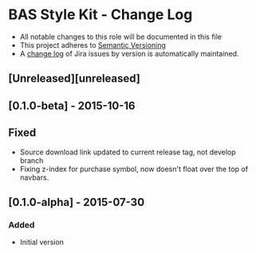 # BAS Style Kit - Change Log

* All notable changes to this role will be documented in this file
* This project adheres to [Semantic Versioning](http://semver.org/spec/v2.0.0.html)
* A [change log](https://jira.ceh.ac.uk/browse/BSK/?selectedTab=com.atlassian.jira.jira-projects-plugin:changelog-panel)
of Jira issues by version is automatically maintained.

## [Unreleased][unreleased]

## [0.1.0-beta] - 2015-10-16

## Fixed

* Source download link updated to current release tag, not develop branch
* Fixing z-index for purchase symbol, now doesn't float over the top of navbars.

## [0.1.0-alpha] - 2015-07-30

### Added

* Initial version
